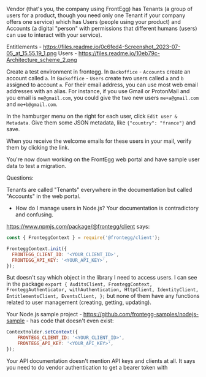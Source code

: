 Vendor (that's you, the company using FrontEgg)
has Tenants (a group of users for a product, though you need only one Tenant if your company offers one service)
which has Users (people using your product)
and Accounts (a digital "person" with permissions that different humans (users) can use to interact with your service).

Entitlements - https://files.readme.io/0c6fed4-Screenshot_2023-07-05_at_15.55.19_1.png
Users - https://files.readme.io/10eb79c-Architecture_scheme_2.png

Create a test environment in frontegg.
In `Backoffice` - `Accounts` create an account called `a`.
In `Backoffice` - `Users` create two users called `a` and `b` assigned to account `a`. For their email address, you can use most web email addresses with an alias. For instance, if you use Gmail or ProtonMail and you email is `me@gmail.com`, you could give the two new users `me+a@gmail.com` and `me+b@gmail.com`.

In the hamburger menu on the right for each user, click `Edit user & Metadata`. Give them some JSON metadata, like `{"country": "france"}` and save.

When you receive the welcome emails for these users in your mail, verify them by clicking the link.

You're now down working on the FrontEgg web portal and have sample user data to test a migration.


Questions:

Tenants are called "Tenants" everywhere in the documentation but called "Accounts" in the web portal.

- How do I manage users in Node.js? Your documentation is contradictory and confusing.

https://www.npmjs.com/package/@frontegg/client says:

```js
const { FronteggContext } = require('@frontegg/client');

FronteggContext.init({
  FRONTEGG_CLIENT_ID: '<YOUR_CLIENT_ID>',
  FRONTEGG_API_KEY: '<YOUR_API_KEY>',
});
```

But doesn't say which object in the library I need to access users. I can see in the package `export { AuditsClient, FronteggContext, FronteggAuthenticator, withAuthentication, HttpClient, IdentityClient, EntitlementsClient, EventsClient, };` but none of them have any functions related to user management (creating, getting, updating).

Your Node.js sample project - https://github.com/frontegg-samples/nodejs-sample - has code that doesn't even exist:

```js
ContextHolder.setContext({
    FRONTEGG_CLIENT_ID: '<YOUR_CLIENT_ID>',
    FRONTEGG_API_KEY: '<YOUR_API_KEY>',
});
```

Your API documentation doesn't mention API keys and clients at all. It says you need to do vendor authentication to get a bearer token with